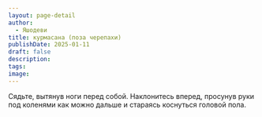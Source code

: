 ```yaml
---
layout: page-detail
author:
  - Яшодеви
title: курмасана (поза черепахи)
publishDate: 2025-01-11
draft: false
description: 
tags: 
image:
---
```

Сядьте, вытянув ноги перед собой. Наклонитесь вперед, просунув руки под коленями как можно дальше и стараясь коснуться головой пола.